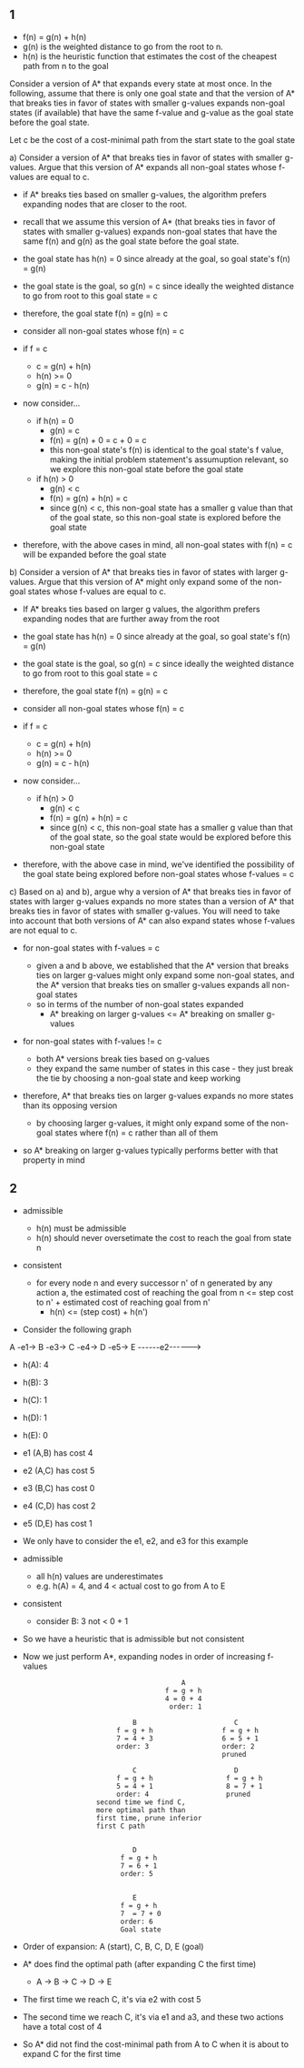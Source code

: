 ## 1 ##

* f(n) = g(n) + h(n)
* g(n) is the weighted distance to go from the root to n.
* h(n) is the heuristic function that estimates the cost of the
  cheapest path from n to the goal

Consider a version of A* that expands every state at most once. In the
following, assume that there is only one goal state and that the version of A*
that breaks ties in favor of states with smaller g-values expands non-goal
states (if available) that have the same f-value and g-value as the goal state
before the goal state.

Let c be the cost of a cost-minimal path from the start state to the goal state

a) Consider a version of A* that breaks ties in favor of states with smaller
   g-values. Argue that this version of A* expands all non-goal states whose
   f-values are equal to c.

* if A* breaks ties based on smaller g-values, the algorithm prefers expanding
  nodes that are closer to the root.
* recall that we assume this version of A* (that breaks ties in favor of states
  with smaller g-values) expands non-goal states that have the same f(n) and
  g(n) as the goal state before the goal state.

* the goal state has h(n) = 0 since already at the goal, so goal state's
  f(n) = g(n)
* the goal state is the goal, so g(n) = c since ideally the weighted distance
  to go from root to this goal state = c
* therefore, the goal state f(n) = g(n) = c

* consider all non-goal states whose f(n) = c
* if f = c
    * c = g(n) + h(n)
    * h(n) >= 0
    * g(n) = c - h(n)
* now consider...
    * if h(n) = 0
        * g(n) = c
        * f(n) = g(n) + 0 = c + 0 = c
        * this non-goal state's f(n) is identical to the goal state's f value,
          making the initial problem statement's assumuption relevant, so we
          explore this non-goal state before the goal state
    * if h(n) > 0
      * g(n) < c
      * f(n) = g(n) + h(n) = c
      * since g(n) < c, this non-goal state has a smaller g value than that of
        the goal state, so this non-goal state is explored before the goal
        state

* therefore, with the above cases in mind, all non-goal states with f(n) = c
  will be expanded before the goal state

b) Consider a version of A* that breaks ties in favor of states with larger
   g-values. Argue that this version of A* might only expand some of the
   non-goal states whose f-values are equal to c.

* If A* breaks ties based on larger g values, the algorithm prefers expanding
  nodes that are further away from the root

* the goal state has h(n) = 0 since already at the goal, so goal state's
  f(n) = g(n)
* the goal state is the goal, so g(n) = c since ideally the weighted distance
  to go from root to this goal state = c
* therefore, the goal state f(n) = g(n) = c

* consider all non-goal states whose f(n) = c
* if f = c
    * c = g(n) + h(n)
    * h(n) >= 0
    * g(n) = c - h(n)
* now consider...
  * if h(n) > 0
      * g(n) < c
      * f(n) = g(n) + h(n) = c
      * since g(n) < c, this non-goal state has a smaller g value than that of
        the goal state, so the goal state would be explored before this
        non-goal state

* therefore, with the above case in mind, we've identified the possibility of
  the goal state being explored before non-goal states whose f-values = c

c) Based on a) and b), argue why a version of A* that breaks ties in favor of
   states with larger g-values expands no more states than a version of A* that
   breaks ties in favor of states with smaller g-values. You will need to take
   into account that both versions of A* can also expand states whose f-values
   are not equal to c.

* for non-goal states with f-values = c
    * given a and b above, we established that the A* version that breaks ties
      on larger g-values might only expand some non-goal states, and the A*
      version that breaks ties on smaller g-values expands all non-goal states
    * so in terms of the number of non-goal states expanded
        * A* breaking on larger g-values <= A* breaking on smaller g-values

* for non-goal states with f-values != c
    * both A* versions break ties based on g-values
    * they expand the same number of states in this case - they just break the
      tie by choosing a non-goal state and keep working

* therefore, A* that breaks ties on larger g-values expands no more states than
  its opposing version
    * by choosing larger g-values, it might only expand some of the non-goal
      states where f(n) = c rather than all of them
* so A* breaking on larger g-values typically performs better with that
  property in mind

## 2 ##

* admissible
    * h(n) must be admissible
    * h(n) should never oversetimate the cost to reach the goal from state n

* consistent
    * for every node n and every successor n' of n generated by any action a,
      the estimated cost of reaching the goal from n <= step cost to n' +
      estimated cost of reaching goal from n'
        * h(n) <= (step cost) + h(n')

* Consider the following graph

A -e1-> B -e3-> C -e4-> D -e5-> E
 ------e2------>

* h(A): 4
* h(B): 3
* h(C): 1
* h(D): 1
* h(E): 0

* e1 (A,B) has cost 4
* e2 (A,C) has cost 5
* e3 (B,C) has cost 0
* e4 (C,D) has cost 2
* e5 (D,E) has cost 1

* We only have to consider the e1, e2, and e3 for this example
* admissible
    * all h(n) values are underestimates
    * e.g. h(A) = 4, and 4 < actual cost to go from A to E
* consistent
    * consider B: 3 not < 0 + 1
* So we have a heuristic that is admissible but not consistent
* Now we just perform A*, expanding nodes in order of increasing f-values

                                             A
                                         f = g + h
                                         4 = 0 + 4
                                          order: 1

                                 B                        C
                             f = g + h                 f = g + h
                             7 = 4 + 3                 6 = 5 + 1
                             order: 3                  order: 2
                                                       pruned

                                 C                        D
                             f = g + h                  f = g + h
                             5 = 4 + 1                  8 = 7 + 1
                             order: 4                   pruned
                        second time we find C,
                        more optimal path than
                        first time, prune inferior
                        first C path


                                 D
                              f = g + h
                              7 = 6 + 1
                              order: 5


                                 E
                              f = g + h
                              7  = 7 + 0
                              order: 6
                              Goal state

* Order of expansion: A (start), C, B, C, D, E (goal)
* A* does find the optimal path (after expanding C the first time)
    * A -> B -> C -> D -> E
* The first time we reach C, it's via e2 with cost 5
* The second time we reach C, it's via e1 and a3, and these two actions have a
  total cost of 4
* So A* did not find the cost-minimal path from A to C when it is
  about to expand C for the first time
